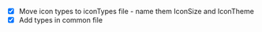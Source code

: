 - [x] Move icon types to iconTypes file
      - name them IconSize and IconTheme 
- [x] Add types in common file
